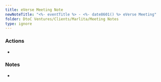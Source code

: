 ```yaml
---
title: eVerse Meeting Note
newNoteTitle: "<%- eventTitle %> - <%- date8601() %> eVerse Meeting"
folder: DtoC Ventures/Clients/Marlita/Meeting Notes
type: ignore
---
```

### Actions
- 
### Notes
- 